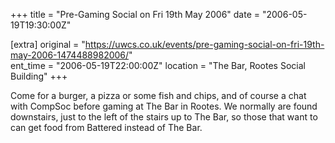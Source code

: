 +++
title = "Pre-Gaming Social on Fri 19th May 2006"
date = "2006-05-19T19:30:00Z"

[extra]
original = "https://uwcs.co.uk/events/pre-gaming-social-on-fri-19th-may-2006-1474488982006/"    
ent_time = "2006-05-19T22:00:00Z"
location = "The Bar, Rootes Social Building"
+++

Come for a burger, a pizza or some fish and chips, and of course a chat with CompSoc before gaming at The Bar in Rootes. We normally are found downstairs, just to the left of the stairs up to The Bar, so those that want to can get food from Battered instead of The Bar.

